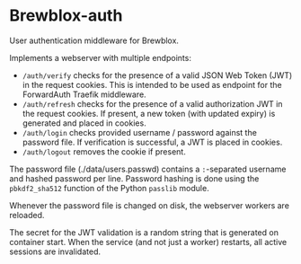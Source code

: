 # Brewblox-auth

User authentication middleware for Brewblox.

Implements a webserver with multiple endpoints:

- `/auth/verify` checks for the presence of a valid JSON Web Token (JWT) in the request cookies. This is intended to be used as endpoint for the ForwardAuth Traefik middleware.
- `/auth/refresh` checks for the presence of a valid authorization JWT in the request cookies. If present, a new token (with updated expiry) is generated and placed in cookies.
- `/auth/login` checks provided username / password against the password file. If verification is successful, a JWT is placed in cookies.
- `/auth/logout` removes the cookie if present.

The password file (./data/users.passwd) contains a `:`-separated username and hashed password per line.
Password hashing is done using the `pbkdf2_sha512` function of the Python `passlib` module.

Whenever the password file is changed on disk, the webserver workers are reloaded.

The secret for the JWT validation is a random string that is generated on container start.
When the service (and not just a worker) restarts, all active sessions are invalidated.
